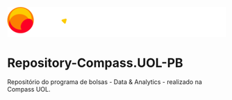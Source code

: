 ![](./assets/Compass.UOL-logo.png)

# Repository-Compass.UOL-PB

Repositório do programa de bolsas - Data & Analytics - realizado na Compass UOL.

